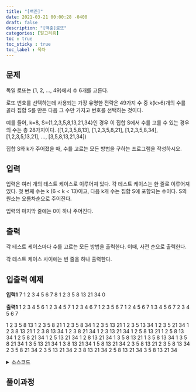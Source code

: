 ```yaml
---
title: "[백준]"
date: 2021-03-21 00:00:28 -0400
draft: false
description: "[백준]로또"
categories: [알고리즘]
toc : true
toc_sticky : true
toc_label : 목차
---
```


## 문제

독일 로또는 {1, 2, ..., 49}에서 수 6개를 고른다.

로또 번호를 선택하는데 사용되는 가장 유명한 전략은 49가지 수 중 k(k>6)개의 수를 골라 집합 S를 만든 다음 그 수만 가지고 번호를 선택하는 것이다.

예를 들어, k=8, S={1,2,3,5,8,13,21,34}인 경우 이 집합 S에서 수를 고를 수 있는 경우의 수는 총 28가지이다. ([1,2,3,5,8,13], [1,2,3,5,8,21], [1,2,3,5,8,34], [1,2,3,5,13,21], ..., [3,5,8,13,21,34])

집합 S와 k가 주어졌을 때, 수를 고르는 모든 방법을 구하는 프로그램을 작성하시오.

## 입력

입력은 여러 개의 테스트 케이스로 이루어져 있다. 각 테스트 케이스는 한 줄로 이루어져 있다. 첫 번째 수는 k (6 < k < 13)이고, 다음 k개 수는 집합 S에 포함되는 수이다. S의 원소는 오름차순으로 주어진다.

입력의 마지막 줄에는 0이 하나 주어진다. 

## 출력

각 테스트 케이스마다 수를 고르는 모든 방법을 출력한다. 이때, 사전 순으로 출력한다.

각 테스트 케이스 사이에는 빈 줄을 하나 출력한다.

## 입출력 예제

**입력1**
7 1 2 3 4 5 6 7
8 1 2 3 5 8 13 21 34
0

**출력1**
1 2 3 4 5 6
1 2 3 4 5 7
1 2 3 4 6 7
1 2 3 5 6 7
1 2 4 5 6 7
1 3 4 5 6 7
2 3 4 5 6 7

1 2 3 5 8 13
1 2 3 5 8 21
1 2 3 5 8 34
1 2 3 5 13 21
1 2 3 5 13 34
1 2 3 5 21 34
1 2 3 8 13 21
1 2 3 8 13 34
1 2 3 8 21 34
1 2 3 13 21 34
1 2 5 8 13 21
1 2 5 8 13 34
1 2 5 8 21 34
1 2 5 13 21 34
1 2 8 13 21 34
1 3 5 8 13 21
1 3 5 8 13 34
1 3 5 8 21 34
1 3 5 13 21 34
1 3 8 13 21 34
1 5 8 13 21 34
2 3 5 8 13 21
2 3 5 8 13 34
2 3 5 8 21 34
2 3 5 13 21 34
2 3 8 13 21 34
2 5 8 13 21 34
3 5 8 13 21 34

<details>
<summary>소스코드</summary>
<div markdown="1">

```java

import java.util.Scanner;

public class Main {

	public static void main(String[] args) {
		Scanner scan = new Scanner(System.in);
		while(true) {
			int k = scan.nextInt();
			if(k==0) break;
			else {
				int[] arr = new int[k];
				boolean[] flagarr = new boolean[k];
				for(int i=0;i<k;i++) {
					arr[i]=scan.nextInt();
				}
				choose(arr,flagarr,6,0);
			}            
			System.out.println();
		}
	}
	public static void choose(int[] arr, boolean[] flagarr,int count, int index) {
		if(count==0) {
            int temp=0;
			for(int j=0;j<arr.length;j++) {
				if(flagarr[j]) {
                    temp++;
					if(temp<6)System.out.print(arr[j]+" ");
                    else if(temp==6) System.out.print(arr[j]);
				}
			}
			System.out.println();
		}else {
			for(int i=index;i<arr.length;i++) {
				flagarr[i]=true;
				choose(arr,flagarr,count-1,i+1);
				flagarr[i]=false;
			}
		}
	}

}

```
</div>
</details>

## 풀이과정

